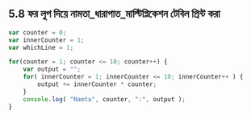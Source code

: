 ## 5.8 ফর লুপ দিয়ে নামতা_ধারাপাত_মাল্টিপ্লিকেশন টেবিল প্রিন্ট করা

```js
var counter = 0;
var innerCounter = 1;
var whichLine = 1;

for(counter = 1; counter <= 10; counter++) {
    var output = "";
    for( innerCounter = 1; innerCounter <= 10; innerCounter++ ) {
        output += innerCounter * counter;
    }
    console.log( "Namta", counter, ":", output );
}
```
